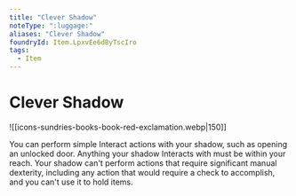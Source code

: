 ```yaml
---
title: "Clever Shadow"
noteType: ":luggage:"
aliases: "Clever Shadow"
foundryId: Item.LpxvEe6dByTscIro
tags:
  - Item
---
```


# Clever Shadow
![[icons-sundries-books-book-red-exclamation.webp|150]]

You can perform simple Interact actions with your shadow, such as opening an unlocked door. Anything your shadow Interacts with must be within your reach. Your shadow can't perform actions that require significant manual dexterity, including any action that would require a check to accomplish, and you can't use it to hold items.
